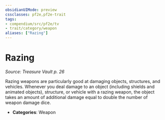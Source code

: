 ```yaml
---
obsidianUIMode: preview
cssclasses: pf2e,pf2e-trait
tags:
- compendium/src/pf2e/tv
- trait/category/weapon
aliases: ["Razing"]
---
```

# Razing  
*Source: Treasure Vault p. 26*  

Razing weapons are particularly good at damaging objects, structures, and vehicles. Whenever you deal damage to an object (including shields and animated objects), structure, or vehicle with a razing weapon, the object takes an amount of additional damage equal to double the number of weapon damage dice.

- **Categories**: Weapon